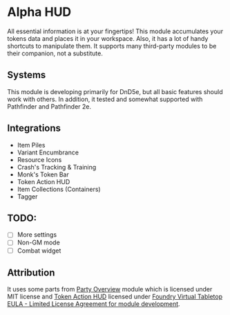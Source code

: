 # Alpha HUD
All essential information is at your fingertips!
This module accumulates your tokens data and places it in your workspace.
Also, it has a lot of handy shortcuts to manipulate them.
It supports many third-party modules to be their companion, not a substitute.

## Systems
This module is developing primarily for DnD5e, but all basic features should work with others.
In addition, it tested and somewhat supported with Pathfinder and Pathfinder 2e.

## Integrations
* Item Piles
* Variant Encumbrance
* Resource Icons
* Crash's Tracking & Training
* Monk's Token Bar
* Token Action HUD
* Item Collections (Containers)
* Tagger

## TODO:
- [ ] More settings
- [ ] Non-GM mode
- [ ] Combat widget

## Attribution
It uses some parts from [Party Overview](https://github.com/mclemente/party-overview) module which is licensed under MIT license
and [Token Action HUD](https://github.com/Drental/fvtt-tokenactionhud) licensed under [Foundry Virtual Tabletop EULA - Limited License Agreement for module development](https://foundryvtt.com/article/license/).

